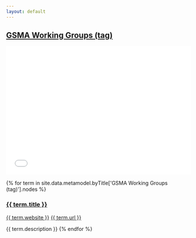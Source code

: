 ```yaml
---
layout: default
---
```

<style>
.initial-content {
  padding-left:5%;
  padding-right:25px;
}
iframe {
  background: url('/loader.jpg') no-repeat center top;
  background-size: 150px 150px;
  min-height: 350px;
}
</style>

## <a href='/_pages/embed?t=GSMA Working Groups (tag)'>GSMA Working Groups (tag)</a>

<iframe style='border:0px;background=white;' width='100%' src='{{site.data.urls.unitiddler}}/#GSMA Working Groups (tag)'></iframe>

{% for term in site.data.metamodel.byTitle['GSMA Working Groups (tag)'].nodes %}
### <a href='/_pages/embed?t={{ term.title | url_encode }}'>{{ term.title }}</a>

<a href='{{ term.website | url_encode }}'>{{ term.website }}</a>
<a href='{{ term.url | url_encode }}'>{{ term.url }}</a>

{{ term.description }}
{% endfor %}
